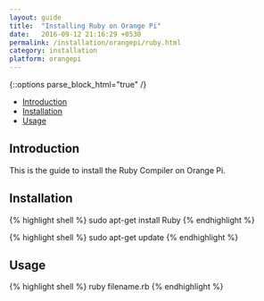 ```yaml
---
layout: guide
title:  "Installing Ruby on Orange Pi"
date:   2016-09-12 21:16:29 +0530
permalink: /installation/orangepi/ruby.html
category: installation
platform: orangepi
---
```


{::options parse_block_html="true" /}

* [Introduction](#introduction)
* [Installation](#installation)
* [Usage](#usage)

<section class="wrapper">



## Introduction

This is the guide to install the Ruby Compiler on Orange Pi. 

## Installation

{% highlight shell %}
sudo apt-get install Ruby
{% endhighlight %}

{% highlight shell %}
sudo apt-get update
{% endhighlight %}

## Usage

{% highlight shell %}
ruby filename.rb
{% endhighlight %}

</section>
